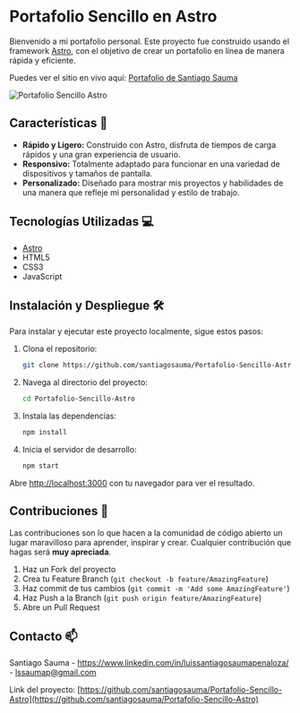 # Portafolio Sencillo en Astro

Bienvenido a mi portafolio personal. Este proyecto fue construido usando el framework [Astro](https://astro.build/), con el objetivo de crear un portafolio en línea de manera rápida y eficiente.

Puedes ver el sitio en vivo aquí: [Portafolio de Santiago Sauma](https://portafoliosantiagosauma.netlify.app)

![Portafolio Sencillo Astro](https://github.com/santiagosauma/Portafolio-Sencillo-Astro/assets/113849899/af7b32a1-2674-4b8e-9ca7-827986daf0ec)

## Características 🚀

- **Rápido y Ligero:** Construido con Astro, disfruta de tiempos de carga rápidos y una gran experiencia de usuario.
- **Responsivo:** Totalmente adaptado para funcionar en una variedad de dispositivos y tamaños de pantalla.
- **Personalizado:** Diseñado para mostrar mis proyectos y habilidades de una manera que refleje mi personalidad y estilo de trabajo.

## Tecnologías Utilizadas 💻

- [Astro](https://astro.build/)
- HTML5
- CSS3
- JavaScript

## Instalación y Despliegue 🛠️

Para instalar y ejecutar este proyecto localmente, sigue estos pasos:

1. Clona el repositorio:
   ```bash
   git clone https://github.com/santiagosauma/Portafolio-Sencillo-Astro.git
   ```
2. Navega al directorio del proyecto:
   ```bash
   cd Portafolio-Sencillo-Astro
   ```
3. Instala las dependencias:
   ```bash
   npm install
   ```
4. Inicia el servidor de desarrollo:
   ```bash
   npm start
   ```

Abre [http://localhost:3000](http://localhost:3000) con tu navegador para ver el resultado.

## Contribuciones 🤝

Las contribuciones son lo que hacen a la comunidad de código abierto un lugar maravilloso para aprender, inspirar y crear. Cualquier contribución que hagas será **muy apreciada**.

1. Haz un Fork del proyecto
2. Crea tu Feature Branch (`git checkout -b feature/AmazingFeature`)
3. Haz commit de tus cambios (`git commit -m 'Add some AmazingFeature'`)
4. Haz Push a la Branch (`git push origin feature/AmazingFeature`)
5. Abre un Pull Request

## Contacto 📫

Santiago Sauma - https://www.linkedin.com/in/luissantiagosaumapenaloza/ - lssaumap@gmail.com

Link del proyecto: [https://github.com/santiagosauma/Portafolio-Sencillo-Astro](https://github.com/santiagosauma/Portafolio-Sencillo-Astro)
